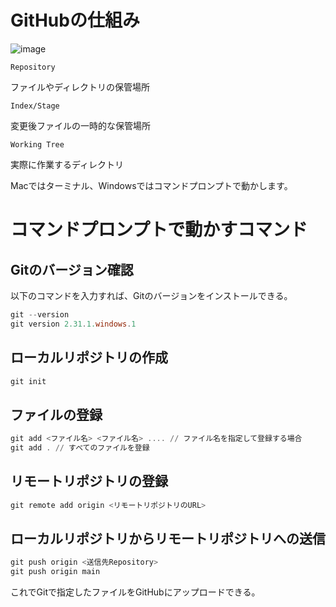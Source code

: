 # GitHubの仕組み

![image](https://user-images.githubusercontent.com/82911032/139564271-b4333a2f-493f-4157-915f-e0b0d2d215cc.png)

`Repository`

ファイルやディレクトリの保管場所

`Index/Stage`

変更後ファイルの一時的な保管場所

`Working Tree`

実際に作業するディレクトリ

Macではターミナル、Windowsではコマンドプロンプトで動かします。

# コマンドプロンプトで動かすコマンド

## Gitのバージョン確認

以下のコマンドを入力すれば、Gitのバージョンをインストールできる。

```powershell
git --version
git version 2.31.1.windows.1
```

## ローカルリポジトリの作成

```powershell
git init
```

## ファイルの登録

```powershell
git add <ファイル名> <ファイル名> .... // ファイル名を指定して登録する場合
git add . // すべてのファイルを登録
```

## リモートリポジトリの登録

```powershell
git remote add origin <リモートリポジトリのURL>
```

## ローカルリポジトリからリモートリポジトリへの送信

```powershell
git push origin <送信先Repository>
git push origin main
```

これでGitで指定したファイルをGitHubにアップロードできる。
